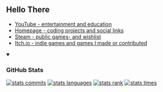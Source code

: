 ## Hello There

- [YouTube - entertainment and education](https://www.youtube.com/@MAZ01001 "youtube.com/@MAZ01001")
- [Homepage - coding projects and social links](https://maz01001.github.io/ "MAZ01001.github.io")
- [Steam - public games- and wishlist](http://steamcommunity.com/id/MAZ01001 "Steam/MAZ01001")
- [Itch.io - indie games and games I made or contributed](https://maz01001.itch.io/ "MAZ01001.itch.io")

<details open><summary><h3>GitHub Stats</h3></summary>

  [![stats commits](http://github-profile-summary-cards.vercel.app/api/cards/profile-details?username=maz01001&theme=transparent)](https://github.com/vn7n24fzkq/github-profile-summary-cards "click to get your own stats")
  [![stats languages](https://github-readme-stats.vercel.app/api/top-langs/?username=maz01001&cache_secods=80000&hide_border=true&langs_count=10&layout=compact&theme=transparent)](https://github.com/anuraghazra/github-readme-stats "click to get your own stats")
  [![stats rank](https://github-readme-stats.vercel.app/api?username=maz01001&cache_secods=80000&hide_border=true&count_private=true&show_icons=true&theme=transparent)](https://github.com/anuraghazra/github-readme-stats "click to get your own stats")
  [![stats times](http://github-profile-summary-cards.vercel.app/api/cards/productive-time?username=maz01001&theme=transparent&utcOffset=1)](https://github.com/vn7n24fzkq/github-profile-summary-cards "click to get your own stats")

</details>
